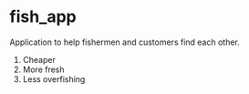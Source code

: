 # fish_app

Application to help fishermen and customers find each other.

1. Cheaper
2. More fresh
3. Less overfishing
